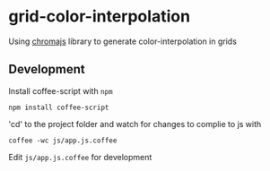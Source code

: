 grid-color-interpolation
========================

Using [chromajs][chromajs] library to generate color-interpolation in grids 

[chromajs]: http://driven-by-data.net/about/chromajs/#/0

## Development 

Install coffee-script with `npm`

```ssh
npm install coffee-script
```

'cd' to the project folder and watch for changes to complie to js with

```
coffee -wc js/app.js.coffee
```

Edit `js/app.js.coffee` for development